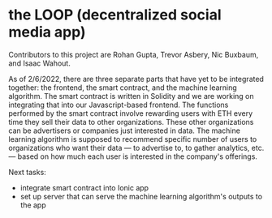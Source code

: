 # the LOOP (decentralized social media app)
Contributors to this project are Rohan Gupta, Trevor Asbery, Nic Buxbaum, and Isaac Wahout.

As of 2/6/2022, there are three separate parts that have yet to be integrated together: the frontend, the smart contract, and the machine learning algorithm. The smart contract is written in Solidity and we are working on integrating that into our Javascript-based frontend. The functions performed by the smart contract involve rewarding users with ETH every time they sell their data to other organizations. These other organizations can be advertisers or companies just interested in data. The machine learning algorithm is supposed to recommend specific number of users to organizations who want their data — to advertise to, to gather analytics, etc. — based on how much each user is interested in the company's offerings. 

Next tasks:
- integrate smart contract into Ionic app
- set up server that can serve the machine learning algorithm's outputs to the app
